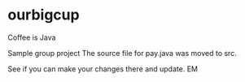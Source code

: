# ourbigcup
Coffee is Java

Sample group project
The source file for pay.java was moved to src.

See if you can make your changes there and update.
EM
